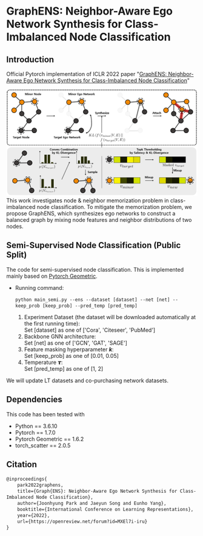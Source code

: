 # GraphENS: Neighbor-Aware Ego Network Synthesis for Class-Imbalanced Node Classification

## Introduction

Official Pytorch implementation of ICLR 2022 paper "[GraphENS: Neighbor-Aware Ego Network Synthesis for Class-Imbalanced Node Classification](https://openreview.net/forum?id=MXEl7i-iru)"

![Overview Figure](figures/Conceptfig.PNG)
This work investigates node & neighbor memorization problem in class-imbalanced node classification.
To mitigate the memorization problem, we propose GraphENS, which synthesizes ego networks to construct a balanced graph by mixing node features and neighbor distributions of two nodes.

## Semi-Supervised Node Classification (Public Split)

The code for semi-supervised node classification. 
This is implemented mainly based on [Pytorch Geometric](https://github.com/rusty1s/pytorch_geometric).

- Running command:
  ```
  python main_semi.py --ens --dataset [dataset] --net [net] --keep_prob [keep_prob] --pred_temp [pred_temp]
  ```
  1. Experiment Dataset (the dataset will be downloaded automatically at the first running time):\
       Set [dataset] as one of ['Cora', 'Citeseer', 'PubMed']
  2. Backbone GNN architecture:\
       Set [net] as one of ['GCN', 'GAT', 'SAGE']
  3. Feature masking hyperparameter ***k***:\
       Set [keep_prob] as one of [0.01, 0.05]
  4. Temperature 𝞽:\
       Set [pred_temp] as one of [1, 2]

We will update LT datasets and co-purchasing network datasets.

## Dependencies
This code has been tested with 
- Python == 3.6.10
- Pytorch == 1.7.0
- Pytorch Geometric == 1.6.2
- torch_scatter == 2.0.5

## Citation
```
@inproceedings{
    park2022graphens,
    title={Graph{ENS}: Neighbor-Aware Ego Network Synthesis for Class-Imbalanced Node Classification},
    author={Joonhyung Park and Jaeyun Song and Eunho Yang},
    booktitle={International Conference on Learning Representations},
    year={2022},
    url={https://openreview.net/forum?id=MXEl7i-iru}
}
```
